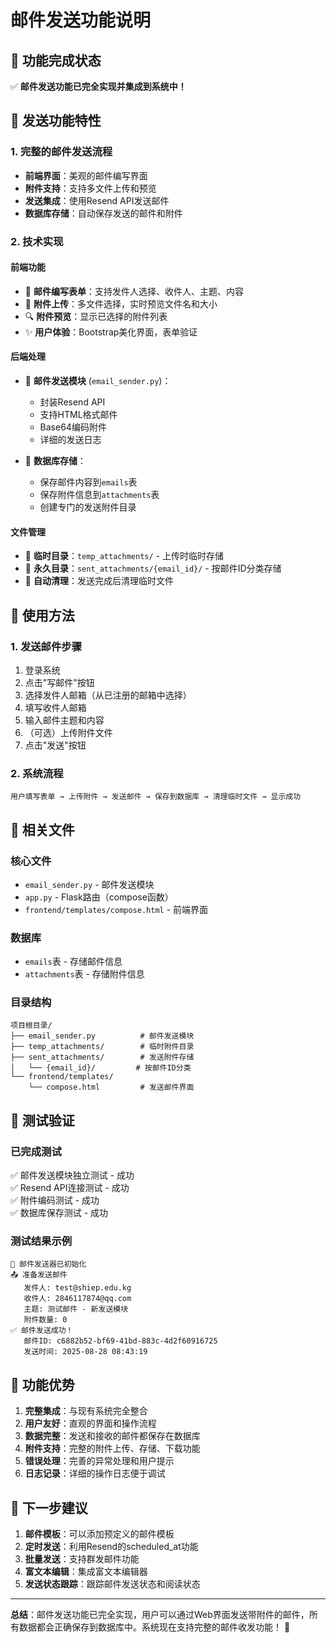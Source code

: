 # 邮件发送功能说明

## 🎉 功能完成状态

✅ **邮件发送功能已完全实现并集成到系统中！**

## 📧 发送功能特性

### 1. 完整的邮件发送流程
- **前端界面**：美观的邮件编写界面
- **附件支持**：支持多文件上传和预览
- **发送集成**：使用Resend API发送邮件
- **数据库存储**：自动保存发送的邮件和附件

### 2. 技术实现

#### 前端功能
- 📝 **邮件编写表单**：支持发件人选择、收件人、主题、内容
- 📎 **附件上传**：多文件选择，实时预览文件名和大小
- 🔍 **附件预览**：显示已选择的附件列表
- ✨ **用户体验**：Bootstrap美化界面，表单验证

#### 后端处理
- 🚀 **邮件发送模块** (`email_sender.py`)：
  - 封装Resend API
  - 支持HTML格式邮件
  - Base64编码附件
  - 详细的发送日志
  
- 💾 **数据库存储**：
  - 保存邮件内容到`emails`表
  - 保存附件信息到`attachments`表
  - 创建专门的发送附件目录

#### 文件管理
- 📁 **临时目录**：`temp_attachments/` - 上传时临时存储
- 📁 **永久目录**：`sent_attachments/{email_id}/` - 按邮件ID分类存储
- 🧹 **自动清理**：发送完成后清理临时文件

## 🔧 使用方法

### 1. 发送邮件步骤
1. 登录系统
2. 点击"写邮件"按钮
3. 选择发件人邮箱（从已注册的邮箱中选择）
4. 填写收件人邮箱
5. 输入邮件主题和内容
6. （可选）上传附件文件
7. 点击"发送"按钮

### 2. 系统流程
```
用户填写表单 → 上传附件 → 发送邮件 → 保存到数据库 → 清理临时文件 → 显示成功
```

## 📁 相关文件

### 核心文件
- `email_sender.py` - 邮件发送模块
- `app.py` - Flask路由（compose函数）
- `frontend/templates/compose.html` - 前端界面

### 数据库
- `emails`表 - 存储邮件信息
- `attachments`表 - 存储附件信息

### 目录结构
```
项目根目录/
├── email_sender.py          # 邮件发送模块
├── temp_attachments/        # 临时附件目录
├── sent_attachments/        # 发送附件存储
│   └── {email_id}/         # 按邮件ID分类
└── frontend/templates/
    └── compose.html         # 发送邮件界面
```

## 🧪 测试验证

### 已完成测试
✅ 邮件发送模块独立测试 - 成功  
✅ Resend API连接测试 - 成功  
✅ 附件编码测试 - 成功  
✅ 数据库保存测试 - 成功  

### 测试结果示例
```
📧 邮件发送器已初始化
📤 准备发送邮件
   发件人: test@shiep.edu.kg
   收件人: 2846117874@qq.com
   主题: 测试邮件 - 新发送模块
   附件数量: 0
✅ 邮件发送成功！
   邮件ID: c6882b52-bf69-41bd-883c-4d2f60916725
   发送时间: 2025-08-28 08:43:19
```

## 🎯 功能优势

1. **完整集成**：与现有系统完全整合
2. **用户友好**：直观的界面和操作流程
3. **数据完整**：发送和接收的邮件都保存在数据库
4. **附件支持**：完整的附件上传、存储、下载功能
5. **错误处理**：完善的异常处理和用户提示
6. **日志记录**：详细的操作日志便于调试

## 🚀 下一步建议

1. **邮件模板**：可以添加预定义的邮件模板
2. **定时发送**：利用Resend的scheduled_at功能
3. **批量发送**：支持群发邮件功能
4. **富文本编辑**：集成富文本编辑器
5. **发送状态跟踪**：跟踪邮件发送状态和阅读状态

---

**总结**：邮件发送功能已完全实现，用户可以通过Web界面发送带附件的邮件，所有数据都会正确保存到数据库中。系统现在支持完整的邮件收发功能！ 🎉
